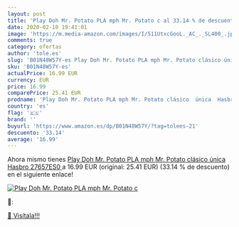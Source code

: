 ```yaml
---
layout: post
title: 'Play Doh Mr. Potato PLA mph Mr. Potato c al 33.14 % de descuento'
date: 2020-02-10 19:41:01
image: 'https://m.media-amazon.com/images/I/511UtxcGooL._AC_._SL400_.jpg'
comments: true
category: ofertas
author: 'tole.es'
slug: 'B01N48W57Y-es Play Doh Mr. Potato PLA mph Mr. Potato clásico única...'
sku: 'B01N48W57Y-es'
actualPrice: 16.99 EUR
currency: EUR
price: 16.99
comparePrice: 25.41 EUR
prodname: 'Play Doh Mr. Potato PLA mph Mr. Potato clásico  única  Hasbro 27657ES0 '
country: 'es'
flag: '🇪🇸'
brand: ''
buyurl: 'https://www.amazon.es/dp/B01N48W57Y/?tag=tolees-21'
descuento: '33.14'
average: '16.99'
---
```


Ahora mismo tienes [Play Doh Mr. Potato PLA mph Mr. Potato clásico  única  Hasbro 27657ES0 ](https://www.amazon.es/dp/B01N48W57Y/?tag=tolees-21) a 16.99 EUR (original: 25.41 EUR) (33.14 %  de descuento) en el siguiente enlace!

[![Play Doh Mr. Potato PLA mph Mr. Potato c](https://m.media-amazon.com/images/I/511UtxcGooL._AC_._SL400_.jpg)](https://www.amazon.es/dp/B01N48W57Y/?tag=tolees-21)

🔎:


[🛒 Visítala!!!](https://www.amazon.es/dp/B01N48W57Y/?tag=tolees-21)
